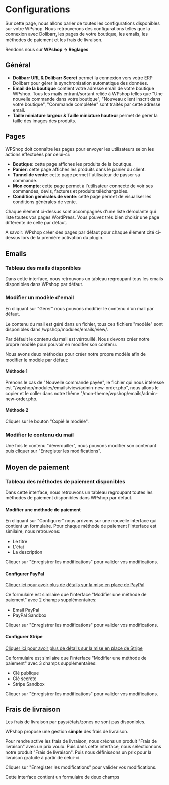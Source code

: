 # Configurations

Sur cette page, nous allons parler de toutes les configurations disponibles sur votre WPshop. Nous retrouverons des configurations telles que la connexion avec Dolibarr, les pages de votre boutique, les emails, les méthodes de paiement et les frais de livraison.

Rendons nous sur **WPshop -> Réglages**

## Général

* **Dolibarr URL & Dolibarr Secret** permet la connexion vers votre ERP Dolibarr pour gérer la synchronisation automatique des données.
* **Email de la boutique** contient votre adresse email de votre boutique WPshop. Tous les mails entrant/sortant reliée à WPshop telles que "Une nouvelle commande dans votre boutique", "Nouveau client inscrit dans votre boutique", "Commande complétée" sont traités par cette adresse email.
* **Taille miniature largeur & Taille miniature hauteur** permet de gérer la taille des images des produits.

## Pages

WPShop doit connaître les pages pour envoyer les utilisateurs selon les actions effectuées par celui-ci:

* **Boutique**: cette page affiches les produits de la boutique.
* **Panier**: cette page affiches les produits dans le panier du client.
* **Tunnel de vente**: cette page permet l'utilisateur de passer sa commande.
* **Mon compte**: cette page permet à l'utilisateur connecté de voir ses commandes, devis, factures et produits téléchargables.
* **Condition générales de vente**: cette page permet de visualiser les conditions générales de vente.

Chaque élément ci-dessus sont accompagnés d'une liste déroulante qui liste toutes vos pages WordPress. Vous pouvez très bien choisir une page différente de celle par défaut.

A savoir: WPshop créer des pages par défaut pour chaque élément cité ci-dessus lors de la première activation du plugin.

## Emails

### Tableau des mails disponibles

Dans cette interface, nous retrouvons un tableau regroupant tous les emails disponibles dans WPshop par défaut.

### Modifier un modèle d'email

En cliquant sur "Gérer" nous pouvons modifier le contenu d'un mail par défaut.

Le contenu du mail est géré dans un fichier, tous ces fichiers "modèle" sont disponibles dans /wpshop/modules/emails/view/.

Par défault le contenu du mail est vérrouillé. Nous devons créer notre propre modèle pour pouvoir en modifier son contenu.

Nous avons deux méthodes pour créer notre propre modèle afin de modifier le modèle par défaut:

#### Méthode 1

Prenons le cas de "Nouvelle commande payée", le fichier qui nous intéresse est "/wpshop/modules/emails/view/admin-new-order.php", nous allons le copier et le coller dans notre thème "/mon-theme/wpshop/emails/admin-new-order.php.

#### Méthode 2

Cliquer sur le bouton "Copié le modèle".

### Modifier le contenu du mail

Une fois le contenu "déverouiller", nous pouvons modifier son contenant puis cliquer sur "Enregister les modifications".

## Moyen de paiement

### Tableau des méthodes de paiement disponibles

Dans cette interface, nous retrouvons un tableau regroupant toutes les méthodes de paiement disponibles dans WPshop par défaut.

#### Modifier une méthode de paiement

En cliquant sur "Configurer" nous arrivons sur une nouvelle interface qui contient un formulaire. Pour chaque méthode de paiement l'interface est similaire, nous retrouvons:

* Le titre
* L'état
* La description

Cliquer sur "Enregistrer les modifications" pour valider vos modifications.

#### Configurer PayPal

[Cliquer ici pour avoir plus de détails sur la mise en place de PayPal](https://github.com)

Ce formulaire est similaire que l'interface "Modifier une méthode de paiement" avec 2 champs supplémentaires:

* Email PayPal
* PayPal Sandbox

Cliquer sur "Enregistrer les modifications" pour valider vos modifications.

#### Configurer Stripe

[Cliquer ici pour avoir plus de détails sur la mise en place de Stripe](https://github.com)

Ce formulaire est similaire que l'interface "Modifier une méthode de paiement" avec 3 champs supplémentaires:

* Clé publique
* Clé secrète
* Stripe Sandbox

Cliquer sur "Enregistrer les modifications" pour valider vos modifications.

## Frais de livraison

Les frais de livraison par pays/états/zones ne sont pas disponibles.

WPshop propose une gestion **simple** des frais de livraison.

Pour rendre active les frais de livraison, nous créons un produit "Frais de livraison" avec un prix voulu.
Puis dans cette interface, nous sélectionnons notre produit "Frais de livraison".
Puis nous définissons un prix pour la livraison gratuite à partir de celui-ci.

Cliquer sur "Enregister les modifications" pour valider vos modifications.

Cette interface contient un formulaire de deux champs
